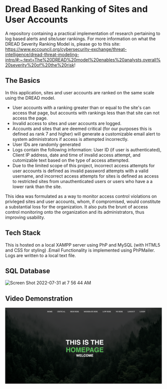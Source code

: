 # Dread Based Ranking of Sites and User Accounts
A repository containing a practical implementation of research pertaining to log based alerts and site/user rankings.
For more information on what the DREAD Severity Ranking Model is, please go to this site: https://www.eccouncil.org/cybersecurity-exchange/threat-intelligence/dread-threat-modeling-intro/#:~:text=The%20DREAD%20model%20enables%20analysts,overall%20severity%20of%20the%20risk!

## The Basics

In this application, sites and user accounts are ranked on the same scale using the DREAD model. 
* User accounts with a ranking greater than or equal to the site's can access that page, but accounts with rankings less than that site can not access the page. 
* Invalid access to sites and user accounts are logged.
* Accounts and sites that are deemed critical (for our purposes this is defined as rank 7 and higher) will generate a customizable email alert to system administrators if access is attempted incorrectly.
* User IDs are randomly generated
* Logs contain the following information: User ID (if user is authenticated), Client IP address, date and time of invalid access attempt, and cutomizable text based on the type of access attempted.
* Due to the limited scope of this project, incorrect access attempts for user accounts is defined as invalid password attempts with a valid username, and incorrect access attempts for sites is defined as access to restricted sites from unauthenticated users or users who have a a lower rank than the site.

This idea was formulated as a way to monitor access control violations on privleged sites and user accounts, whom, if compromised, would constitute a substantial loss for the organization. It also puts the brunt of access control monitoring onto the organization and its administrators, thus improving usability.

## Tech Stack

This is hosted on a local XAMPP server using PhP and MySQL (with HTML5 and CSS for styling) .Email Functionality is implemented using PhPMailer. Logs are written to a local text file.

## SQL Database


<img width="1061" alt="Screen Shot 2022-07-31 at 7 56 44 AM" src="https://user-images.githubusercontent.com/110301707/182027536-5a072955-d899-4bd6-9e64-a9f88099973f.png">

## Video Demonstration

[![Watch the video](https://github.com/sao5125/DREADRankedSitesAndUsers/blob/master/homepage-image.png)](https://www.youtube.com/watch?v=wIV-UYa1gho)
